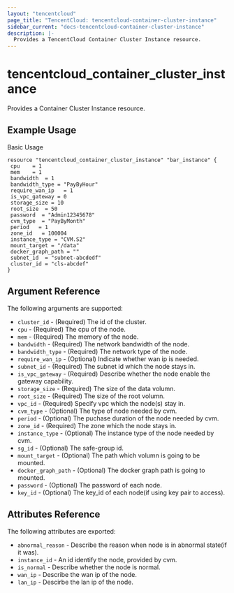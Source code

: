 ```yaml
---
layout: "tencentcloud"
page_title: "TencentCloud: tencentcloud-container-cluster-instance"
sidebar_current: "docs-tencentcloud-container-cluster-instance"
description: |-
  Provides a TencentCloud Container Cluster Instance resource.
---
```


# tencentcloud_container_cluster_instance

Provides a Container Cluster Instance resource.

## Example Usage

Basic Usage

```hcl
resource "tencentcloud_container_cluster_instance" "bar_instance" {
 cpu    = 1
 mem    = 1
 bandwidth  = 1
 bandwidth_type = "PayByHour"
 require_wan_ip   = 1
 is_vpc_gateway = 0
 storage_size = 10
 root_size  = 50
 password  = "Admin12345678"
 cvm_type  = "PayByMonth"
 period   = 1
 zone_id   = 100004
 instance_type = "CVM.S2"
 mount_target = "/data"
 docker_graph_path = ""
 subnet_id  = "subnet-abcdedf"
 cluster_id = "cls-abcdef"
}
```

## Argument Reference

The following arguments are supported:

* `cluster_id` - (Required) The id of the cluster.
* `cpu` - (Required) The cpu of the node.
* `mem` - (Required) The memory of the node.
* `bandwidth` - (Required) The network bandwidth of the node.
* `bandwidth_type` - (Required) The network type of the node.
* `require_wan_ip` - (Optional) Indicate whether wan ip is needed.
* `subnet_id` - (Required) The subnet id which the node stays in.
* `is_vpc_gateway` - (Required) Describe whether the node enable the gateway capability.
* `storage_size` - (Required) The size of the data volumn.
* `root_size` - (Required) The size of the root volumn.
* `vpc_id` - (Required) Specify vpc which the node(s) stay in.
* `cvm_type` - (Optional) The type of node needed by cvm.
* `period` - (Optional) The puchase duration of the node needed by cvm.
* `zone_id` - (Required) The zone which the node stays in.
* `instance_type` - (Optional) The instance type of the node needed by cvm.
* `sg_id` - (Optional) The safe-group id.
* `mount_target` - (Optional) The path which volumn is going to be mounted.
* `docker_graph_path` - (Optional) The docker graph path is going to mounted.
* `password` - (Optional) The password of each node.
* `key_id` - (Optional) The key_id of each node(if using key pair to access).

## Attributes Reference

The following attributes are exported:

* `abnormal_reason` - Describe the reason when node is in abnormal state(if it was).
* `instance_id` - An id identify the node, provided by cvm.
* `is_normal` - Describe whether the node is normal.
* `wan_ip` - Describe the wan ip of the node.
* `lan_ip` - Descirbe the lan ip of the node.
